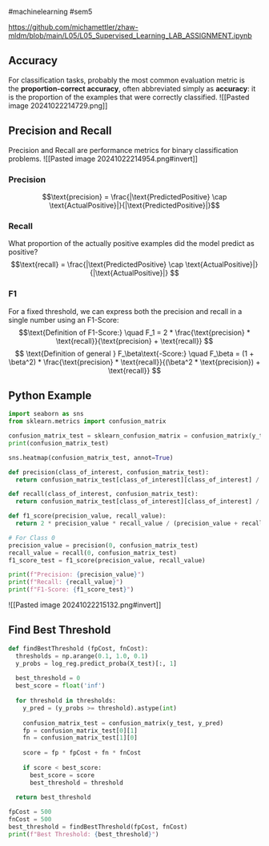 #machinelearning #sem5 

https://github.com/michamettler/zhaw-mldm/blob/main/L05/L05_Supervised_Learning_LAB_ASSIGNMENT.ipynb
## Accuracy
For classification tasks, probably the most common evaluation metric is the **proportion-correct accuracy**, often abbreviated simply as **accuracy**: it is the proportion of the examples that were correctly classified.
![[Pasted image 20241022214729.png]]
## Precision and Recall
Precision and Recall are performance metrics for binary classification problems.
![[Pasted image 20241022214954.png#invert]]
### Precision

$$\text{precision} = \frac{|\text{PredictedPositive} \cap \text{ActualPositive}|}{|\text{PredictedPositive}|}$$
### Recall
What proportion of the actually positive examples did the model predict as positive?
$$\text{recall} = \frac{|\text{PredictedPositive} \cap \text{ActualPositive}|}{|\text{ActualPositive}|}
$$
### F1
For a fixed threshold, we can express both the precision and recall in a single number using an F1-Score:
$$\text{Definition of F1-Score:} \quad F_1 = 2 * \frac{\text{precision} * \text{recall}}{\text{precision} + \text{recall}}
$$
$$
\text{Definition of general } F_\beta\text{-Score:} \quad F_\beta = (1 + \beta^2) * \frac{\text{precision} * \text{recall}}{(\beta^2 * \text{precision}) + \text{recall}}
$$
## Python Example

```python
import seaborn as sns
from sklearn.metrics import confusion_matrix

confusion_matrix_test = sklearn_confusion_matrix = confusion_matrix(y_test, y_test_pred)
print(confusion_matrix_test)

sns.heatmap(confusion_matrix_test, annot=True)

def precision(class_of_interest, confusion_matrix_test):
  return confusion_matrix_test[class_of_interest][class_of_interest] / (confusion_matrix_test[class_of_interest][class_of_interest] + confusion_matrix_test[1-class_of_interest][class_of_interest])

def recall(class_of_interest, confusion_matrix_test):
  return confusion_matrix_test[class_of_interest][class_of_interest] / (confusion_matrix_test[class_of_interest][class_of_interest] + confusion_matrix_test[class_of_interest][1-class_of_interest])

def f1_score(precision_value, recall_value):
  return 2 * precision_value * recall_value / (precision_value + recall_value)

# For Class 0
precision_value = precision(0, confusion_matrix_test)
recall_value = recall(0, confusion_matrix_test)
f1_score_test = f1_score(precision_value, recall_value)

print(f"Precision: {precision_value}")
print(f"Recall: {recall_value}")
print(f"F1-Score: {f1_score_test}")
```
![[Pasted image 20241022215132.png#invert]]
## Find Best Threshold

```python
def findBestThreshold (fpCost, fnCost):
  thresholds = np.arange(0.1, 1.0, 0.1)
  y_probs = log_reg.predict_proba(X_test)[:, 1] 
  
  best_threshold = 0
  best_score = float('inf')
  
  for threshold in thresholds:
    y_pred = (y_probs >= threshold).astype(int)
    
    confusion_matrix_test = confusion_matrix(y_test, y_pred)
    fp = confusion_matrix_test[0][1]
    fn = confusion_matrix_test[1][0]
    
    score = fp * fpCost + fn * fnCost
    
    if score < best_score:
      best_score = score
      best_threshold = threshold
      
  return best_threshold

fpCost = 500
fnCost = 500
best_threshold = findBestThreshold(fpCost, fnCost)
print(f"Best Threshold: {best_threshold}")
```